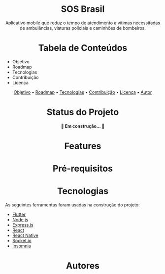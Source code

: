 <h1 align="center">SOS Brasil</h1>

<p align="center">Aplicativo mobile que reduz o tempo de atendimento à vítimas necessitadas de ambulâncias, viaturas policiais e caminhões de bombeiros.</p>

<h1 align="center">Tabela de Conteúdos</h1>

<ul>
<li>Objetivo</li>
<li>Roadmap</li>
<li>Tecnologias</li>
<li>Contribuição</li>
<li>Licença</li>
</ul>

<p align="center">
 <a href="#objetivo">Objetivo</a> •
 <a href="#roadmap">Roadmap</a> • 
 <a href="#tecnologias">Tecnologias</a> • 
 <a href="#contribuicao">Contribuição</a> • 
 <a href="#licenc-a">Licença</a> • 
 <a href="#autor">Autor</a>
</p>

<h1 align="center">Status do Projeto</h1>

<h4 align="center"> 
	🚧 Em construção...  🚧
</h4>

<h1 align="center">Features</h1>

<h1 align="center">Pré-requisitos</h1>

<h1 align="center">Tecnologias</h1>

As seguintes ferramentas foram usadas na construção do projeto:

- [Flutter](https://flutter.dev/)
- [Node.js](https://nodejs.org/en/)
- [Express.js](https://expressjs.com/pt-br/)
- [React](https://pt-br.reactjs.org/)
- [React Native](https://reactnative.dev/)
- [Socket.io](https://socket.io/)
- [Insomnia](https://insomnia.rest/)

<h1 align="center">Autores</h1>
